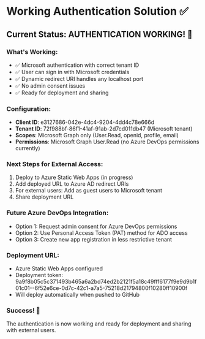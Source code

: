 # Working Authentication Solution ✅

## Current Status: AUTHENTICATION WORKING! 🎉

### What's Working:
- ✅ Microsoft authentication with correct tenant ID
- ✅ User can sign in with Microsoft credentials
- ✅ Dynamic redirect URI handles any localhost port
- ✅ No admin consent issues
- ✅ Ready for deployment and sharing

### Configuration:
- **Client ID**: e3127686-042e-4dc4-9204-4dd4c78e666d
- **Tenant ID**: 72f988bf-86f1-41af-91ab-2d7cd011db47 (Microsoft tenant)
- **Scopes**: Microsoft Graph only (User.Read, openid, profile, email)
- **Permissions**: Microsoft Graph User.Read (no Azure DevOps permissions currently)

### Next Steps for External Access:
1. Deploy to Azure Static Web Apps (in progress)
2. Add deployed URL to Azure AD redirect URIs
3. For external users: Add as guest users to Microsoft tenant
4. Share deployment URL

### Future Azure DevOps Integration:
- Option 1: Request admin consent for Azure DevOps permissions
- Option 2: Use Personal Access Token (PAT) method for ADO access
- Option 3: Create new app registration in less restrictive tenant

### Deployment URL:
- Azure Static Web Apps configured
- Deployment token: 9a9f8b05c5c371493b465a6a2bd74ed2b2121f5a18c49fff6177f9e9d9b1f01c01--6f52e6ce-0d7c-42c1-a7a5-75218d21794800f10280ff10900f
- Will deploy automatically when pushed to GitHub

### Success! 🎉
The authentication is now working and ready for deployment and sharing with external users.
